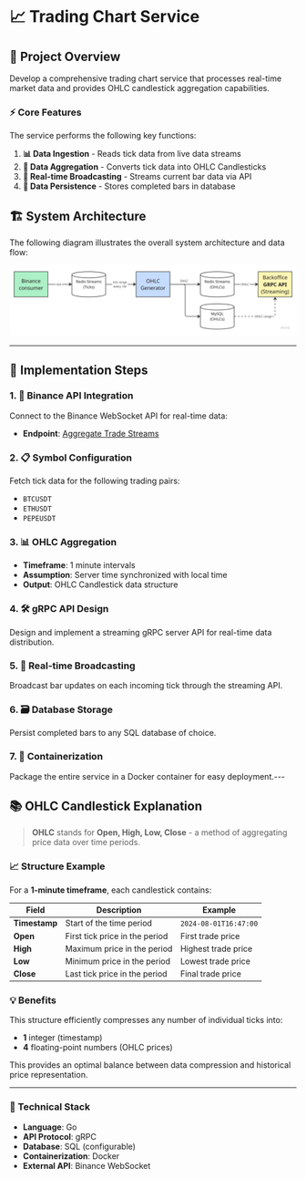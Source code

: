 # 📈 Trading Chart Service

## 🎯 Project Overview

Develop a comprehensive trading chart service that processes real-time market data and provides OHLC candlestick aggregation capabilities.

### ⚡ Core Features

The service performs the following key functions:

1. **📊 Data Ingestion** - Reads tick data from live data streams
2. **🔄 Data Aggregation** - Converts tick data into OHLC Candlesticks
3. **📡 Real-time Broadcasting** - Streams current bar data via API
4. **💾 Data Persistence** - Stores completed bars in database

## 🏗️ System Architecture

The following diagram illustrates the overall system architecture and data flow:

![System Architecture](arch.jpg)

---

## 🚀 Implementation Steps

### 1. 🔌 Binance API Integration

Connect to the Binance WebSocket API for real-time data:
- **Endpoint**: [Aggregate Trade Streams](https://developers.binance.com/docs/binance-spot-api-docs/web-socket-streams#aggregate-trade-streams)

### 2. 📋 Symbol Configuration

Fetch tick data for the following trading pairs:
- `BTCUSDT` 
- `ETHUSDT`
- `PEPEUSDT`

### 3. 📊 OHLC Aggregation

- **Timeframe**: 1 minute intervals
- **Assumption**: Server time synchronized with local time
- **Output**: OHLC Candlestick data structure

### 4. 🛠️ gRPC API Design

Design and implement a streaming gRPC server API for real-time data distribution.

### 5. 📡 Real-time Broadcasting

Broadcast bar updates on each incoming tick through the streaming API.

### 6. 🗃️ Database Storage

Persist completed bars to any SQL database of choice.

### 7. 🐳 Containerization

Package the entire service in a Docker container for easy deployment.---

## 📚 OHLC Candlestick Explanation

> **OHLC** stands for **Open, High, Low, Close** - a method of aggregating price data over time periods.

### 📈 Structure Example

For a **1-minute timeframe**, each candlestick contains:

| Field | Description | Example |
|-------|-------------|---------|
| **Timestamp** | Start of the time period | `2024-08-01T16:47:00` |
| **Open** | First tick price in the period | First trade price |
| **High** | Maximum price in the period | Highest trade price |
| **Low** | Minimum price in the period | Lowest trade price |
| **Close** | Last tick price in the period | Final trade price |

### 💡 Benefits

This structure efficiently compresses any number of individual ticks into:
- **1** integer (timestamp)
- **4** floating-point numbers (OHLC prices)

This provides an optimal balance between data compression and historical price representation.

---

### 🔧 Technical Stack

- **Language**: Go
- **API Protocol**: gRPC
- **Database**: SQL (configurable)
- **Containerization**: Docker
- **External API**: Binance WebSocket

